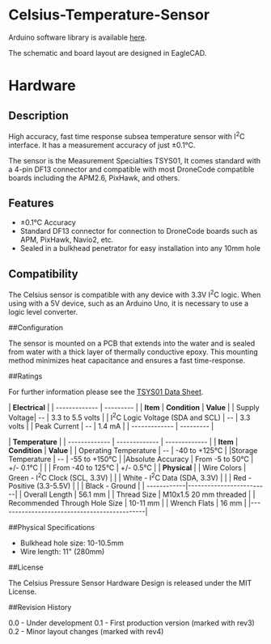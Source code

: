 # Celsius-Temperature-Sensor


Arduino software library is available [here](http://github.com/bluerobotics/BlueRobotics_MS5837_Library/).

The schematic and board layout are designed in EagleCAD.

# Hardware

## Description

High accuracy, fast time response subsea temperature sensor with I<sup>2</sup>C interface. It has a measurement accuracy of just &plusmn;0.1&deg;C.

The sensor is the Measurement Specialties TSYS01, It comes standard with a 4-pin DF13 connector and compatible with most DroneCode compatible boards including the APM2.6, PixHawk, and others.

## Features

* &plusmn;0.1&deg;C Accuracy
* Standard DF13 connector for connection to DroneCode boards such as APM, PixHawk, Navio2, etc.
* Sealed in a bulkhead penetrator for easy installation into any 10mm hole

## Compatibility

The Celsius sensor is compatible with any device with 3.3V I<sup>2</sup>C logic. When using with a 5V device, such as an Arduino Uno, it is necessary to use a logic level converter.

##Configuration

The sensor is mounted on a PCB that extends into the water and is sealed from water with a thick layer of thermally conductive epoxy. This mounting method minimizes heat capacitance and ensures a fast time-response.

##Ratings

For further information please see the [TSYS01 Data Sheet](http://meas-spec.com/downloads/TSYS01_Digital_Temperature_Sensor.pdf).

|      **Electrical**       |
| ------------- | --------- |
| **Item** | **Condition** | **Value** |
| Supply Voltage| -- | 3.3 to 5.5 volts |
| I<sup>2</sup>C Logic Voltage (SDA and SCL) | -- | 3.3 volts |
| Peak Current   | -- | 1.4 mA   |
| ------------- | --------- |

|            **Temperature**            			 |
| ------------- | ------------- | ------------- |
| **Item** | **Condition** | **Value** |
| Operating Temperature | -- | -40 to +125&deg;C |
|Storage Temperature | -- | -55 to +150&deg;C                        |
|Absolute Accuracy   | From -5 to 50&deg;C | +/- 0.1&deg;C      |
|                    | From -40 to 125&deg;C |  +/- 0.5&deg;C   |
|  **Physical**  |
| Wire Colors | Green - I<sup>2</sup>C Clock (SCL, 3.3V) |
|             | White - I<sup>2</sup>C Data (SDA, 3.3V)  |
|             | Red - Positive (3.3-5.5V) |
|             | Black - Ground          |
| ------------|-------------------------|
| Overall Length | 56.1 mm |
| Thread Size    | M10x1.5 20 mm threaded |
| Recommended Through Hole Size | 10-11 mm |
| Wrench Flats | 16 mm |
|---------------------------------------------|

##Physical Specifications

* Bulkhead hole size: 10-10.5mm
* Wire length: 11" (280mm)

##License

The Celsius Pressure Sensor Hardware Design is released under the MIT License.

##Revision History

0.0 - Under development
0.1 - First production version (marked with rev3)
0.2 - Minor layout changes (marked with rev4)